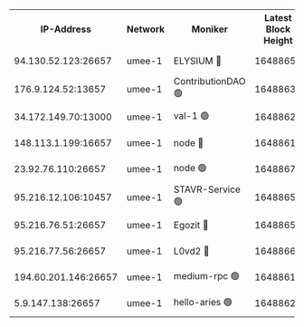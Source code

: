 


<table><tr><th>IP-Address</th><th>Network</th><th>Moniker</th><th>Latest Block Height</th><th>Earliest Block Height</th><th>Catching Up</th><th>Tx Index</th><th>Voting Power</th><th>Scan Time</th></tr><tr><td>94.130.52.123:26657</td><td>umee-1</td><td>ELYSIUM 🔴</td><td>16488657</td><td>3216011</td><td>False</td><td>off</td><td>27393897</td><td>2025-03-05T15:04:54.074931509UTC</td></tr><tr><td>176.9.124.52:13657</td><td>umee-1</td><td>ContributionDAO 🟢</td><td>16488634</td><td>13924595</td><td>False</td><td>on</td><td>0</td><td>2025-03-05T15:02:50.917253558UTC</td></tr><tr><td>34.172.149.70:13000</td><td>umee-1</td><td>val-1 🟢</td><td>16488629</td><td>14743001</td><td>False</td><td>off</td><td>0</td><td>2025-03-05T15:02:23.770148837UTC</td></tr><tr><td>148.113.1.199:16657</td><td>umee-1</td><td>node 🔴</td><td>16488615</td><td>15872248</td><td>False</td><td>off</td><td>1666214</td><td>2025-03-05T15:01:03.263054143UTC</td></tr><tr><td>23.92.76.110:26657</td><td>umee-1</td><td>node 🟢</td><td>16488676</td><td>16142001</td><td>False</td><td>on</td><td>0</td><td>2025-03-05T15:06:40.135778653UTC</td></tr><tr><td>95.216.12.106:10457</td><td>umee-1</td><td>STAVR-Service 🟢</td><td>16488654</td><td>16306001</td><td>False</td><td>on</td><td>0</td><td>2025-03-05T15:04:37.043184757UTC</td></tr><tr><td>95.216.76.51:26657</td><td>umee-1</td><td>Egozit 🔴</td><td>16488657</td><td>16388656</td><td>False</td><td>off</td><td>38681535</td><td>2025-03-05T15:04:53.798675259UTC</td></tr><tr><td>95.216.77.56:26657</td><td>umee-1</td><td>L0vd2 🔴</td><td>16488669</td><td>16388669</td><td>False</td><td>off</td><td>38576841</td><td>2025-03-05T15:05:57.513852135UTC</td></tr><tr><td>194.60.201.146:26657</td><td>umee-1</td><td>medium-rpc 🟢</td><td>16488616</td><td>16469652</td><td>False</td><td>on</td><td>0</td><td>2025-03-05T15:01:12.060420681UTC</td></tr><tr><td>5.9.147.138:26657</td><td>umee-1</td><td>hello-aries 🟢</td><td>16488628</td><td>16485461</td><td>False</td><td>off</td><td>0</td><td>2025-03-05T15:02:20.469050086UTC</td></tr></table>